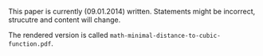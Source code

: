 This paper is currently (09.01.2014) written. Statements might be
incorrect, strucutre and content will change.

The rendered version is called `math-minimal-distance-to-cubic-function.pdf`.

